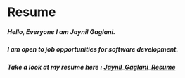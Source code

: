 # Resume
##### Hello, Everyone I am Jaynil Gaglani.
##### I am open to job opportunities for software development.

##### Take a look at my resume here : [Jaynil_Gaglani_Resume](https://jaynil1611.github.io/Resume/)

